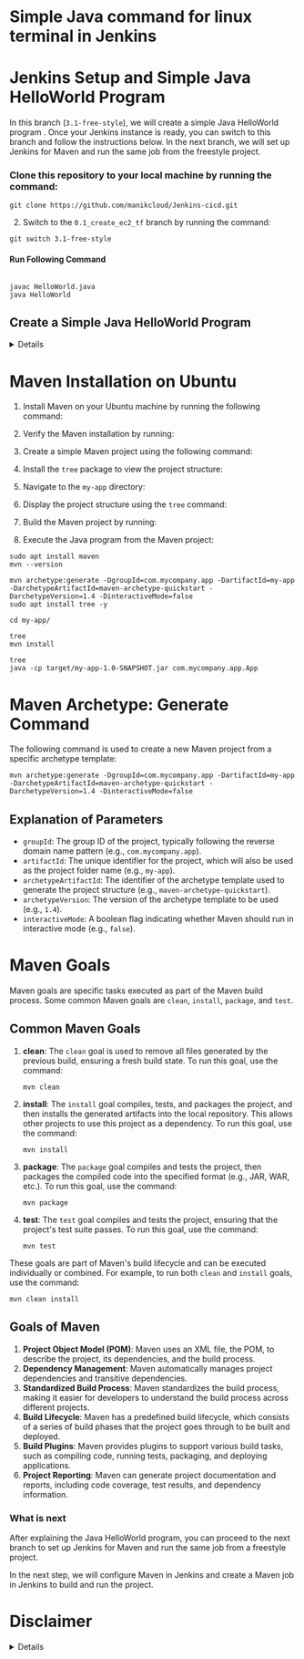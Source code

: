 # Simple Java command for linux terminal in Jenkins 

# Jenkins Setup and Simple Java HelloWorld Program

In this branch (`3.1-free-style`), we will create a simple Java HelloWorld program . Once your Jenkins instance is ready, you can switch to this branch and follow the instructions below. In the next branch, we will set up Jenkins for Maven and run the same job from the freestyle project.



### Clone this repository to your local machine by running the command:
```
git clone https://github.com/manikcloud/Jenkins-cicd.git
```

2. Switch to the `0.1_create_ec2_tf` branch by running the command: 
```
git switch 3.1-free-style
```

#### Run Following Command 

```

javac HelloWorld.java
java HelloWorld

```

## Create a Simple Java HelloWorld Program
<details>
1. Create a new file named `HelloWorld.java` in your preferred directory.
2. Add the following Java code to the file:

```
public class HelloWorld {
    public static void main(String[] args) {
        System.out.println("Hello, World!");
    }
}

```

Save the file and close it.

Compile the Java program using the javac command:

```
javac HelloWorld.java

```

This command will create a file named HelloWorld.class, which is the compiled Java bytecode.

Run the compiled Java program using the java command:
```
java HelloWorld
```
The program should execute, and you should see the following output:

```
Hello, World!
```
This Java program simply outputs "Hello, World!" when executed. It serves as a basic example to help students understand Java code structure and the process of compiling and running Java programs.

## Explain the Java HelloWorld Program to Students
Describe the structure of a Java class, including the public class declaration and the class name HelloWorld.

Explain the main method and its role as the entry point for Java applications.
Discuss the System.out.println() method, which is used to print text to the console.
</details>

# Maven Installation on Ubuntu

1. Install Maven on your Ubuntu machine by running the following command:

2. Verify the Maven installation by running:

3. Create a simple Maven project using the following command:

4. Install the `tree` package to view the project structure:

5. Navigate to the `my-app` directory:

6. Display the project structure using the `tree` command:

7. Build the Maven project by running:

8. Execute the Java program from the Maven project:


```
sudo apt install maven
mvn --version

mvn archetype:generate -DgroupId=com.mycompany.app -DartifactId=my-app -DarchetypeArtifactId=maven-archetype-quickstart -DarchetypeVersion=1.4 -DinteractiveMode=false
sudo apt install tree -y

cd my-app/

tree
mvn install

tree
java -cp target/my-app-1.0-SNAPSHOT.jar com.mycompany.app.App
```

# Maven Archetype: Generate Command

The following command is used to create a new Maven project from a specific archetype template:

```
mvn archetype:generate -DgroupId=com.mycompany.app -DartifactId=my-app -DarchetypeArtifactId=maven-archetype-quickstart -DarchetypeVersion=1.4 -DinteractiveMode=false
```

## Explanation of Parameters

- `groupId`: The group ID of the project, typically following the reverse domain name pattern (e.g., `com.mycompany.app`).
- `artifactId`: The unique identifier for the project, which will also be used as the project folder name (e.g., `my-app`).
- `archetypeArtifactId`: The identifier of the archetype template used to generate the project structure (e.g., `maven-archetype-quickstart`).
- `archetypeVersion`: The version of the archetype template to be used (e.g., `1.4`).
- `interactiveMode`: A boolean flag indicating whether Maven should run in interactive mode (e.g., `false`).



# Maven Goals

Maven goals are specific tasks executed as part of the Maven build process. Some common Maven goals are `clean`, `install`, `package`, and `test`.

## Common Maven Goals

1. **clean**: The `clean` goal is used to remove all files generated by the previous build, ensuring a fresh build state. To run this goal, use the command:

   ```
   mvn clean
   ```

2. **install**: The `install` goal compiles, tests, and packages the project, and then installs the generated artifacts into the local repository. This allows other projects to use this project as a dependency. To run this goal, use the command:

   ```
   mvn install
   ```

3. **package**: The `package` goal compiles and tests the project, then packages the compiled code into the specified format (e.g., JAR, WAR, etc.). To run this goal, use the command:

   ```
   mvn package
   ```

4. **test**: The `test` goal compiles and tests the project, ensuring that the project's test suite passes. To run this goal, use the command:

   ```
   mvn test
   ```

These goals are part of Maven's build lifecycle and can be executed individually or combined. For example, to run both `clean` and `install` goals, use the command:

```
mvn clean install
```

## Goals of Maven

1. **Project Object Model (POM)**: Maven uses an XML file, the POM, to describe the project, its dependencies, and the build process.
2. **Dependency Management**: Maven automatically manages project dependencies and transitive dependencies.
3. **Standardized Build Process**: Maven standardizes the build process, making it easier for developers to understand the build process across different projects.
4. **Build Lifecycle**: Maven has a predefined build lifecycle, which consists of a series of build phases that the project goes through to be built and deployed.
5. **Build Plugins**: Maven provides plugins to support various build tasks, such as compiling code, running tests, packaging, and deploying applications.
6. **Project Reporting**: Maven can generate project documentation and reports, including code coverage, test results, and dependency information.



### What is next 
After explaining the Java HelloWorld program, you can proceed to the next branch to set up Jenkins for Maven and run the same job from a freestyle project.

In the next step, we will configure Maven in Jenkins and create a Maven job in Jenkins to build and run the project.


# Disclaimer
<details>

Please note that the entire repository is owned and maintained by [Varun Kumar Manik](https://www.linkedin.com/in/vkmanik/). While every effort has been made to ensure the accuracy and reliability of the information and resources provided in this repository, Varun Kumar Manik takes full responsibility for any errors or inaccuracies that may be present.

Simplilearn is not responsible for the content or materials provided in this repository and disclaims all liability for any issues, misunderstandings, or claims that may arise from the use of the information or materials provided. By using this repository, you acknowledge that Varun Kumar Manik is solely accountable for its content, and you agree to hold Simplilearn harmless from any claims or liabilities that may arise as a result of your use or reliance on the information provided herein.

It is important to understand that this repository contains educational materials for a training course, and users are expected to apply their own judgment and discretion when utilizing the provided resources. Neither Varun Kumar Manik nor Simplilearn can guarantee specific results or outcomes from following the materials in this repository.

</details>



